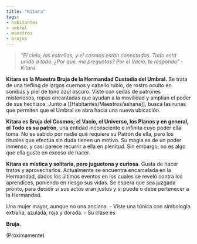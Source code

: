 ```yaml
---
title: "Kitara"
tags:
- habitantes
- umbral
- maestros
- brujos
---
```

> _"El cielo, las estrellas, y el cosmos están conectados. Todo está unido a todo. ¿Por qué, me preguntas? Por el Vacío, te respondo" - Kitara_

**Kitara es la Maestra Bruja de la Hermandad Custodia del Umbral.** Se trata de una tiefling de largos cuernos y cabello rubio, de rostro oculto en sombas y piel de tono azul oscuro. Viste con sedas de patrones misteriosos, ropas encantadas que ayudan a la movilidad y amplían el poder de sus hechizos. Junto a [[Habitantes/Maestros/ashana]], busca las runas que permiten que el Umbral se abra hacia una nueva ubicación.

**Kitara es Bruja del Cosmos; el Vacío, el Universo, los Planos y en general, el Todo es su patrón**, una entidad inconsciente e infinita cuyo poder ella toma. No es sabido por nadie qué requiere su Patrón de ella, pero los rituales que efectúa sin duda tienen un motivo. Su magia es de un poder inmenso, y casi parece recurrir a ella en plenitud. Sin embargo, no es algo que ella guste en exceso de hacer.

**Kitara es mística y solitaria, pero juguetona y curiosa**. Gusta de hacer tratos y aprovecharlos. Actualmente se encuentra encarcelada en la Hermandad, dados los últimos eventos en los cuales se reveló contra los aprendices, poniendo en riesgo sus vidas. Se espera que sea juzgada pronto, para decidir si sus actos eran justos y si puede o debe pertenecer a la Hermandad.

Una mujer mayor, aunque no una anciana. - Viste una túnica con simbología extraña, azulada, roja y dorada. - Su clase es

**Bruja.**

(Próximamente)